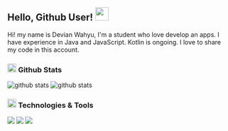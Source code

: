 ## **Hello, Github User!** <img src="https://raw.githubusercontent.com/MartinHeinz/MartinHeinz/master/wave.gif" width="30px">

Hi! my name is Devian Wahyu, I'm a student who love develop an apps. I have experience in Java and JavaScript. Kotlin is ongoing. I love to share my code in this account.

### <img src="https://www.flaticon.com/svg/vstatic/svg/784/784814.svg?token=exp=1611586962~hmac=dd1b820e73a1f8279019cd2289c774e2" width="20px"> **Github Stats**
![github stats](https://github-readme-stats.vercel.app/api/top-langs/?username=devianwahyu&hide=php,css,html&text_color=c9cacc&title_color=ffffff&icon_color=2bbc8a&bg_color=1d1f21)
![github stats](https://github-readme-stats.vercel.app/api?username=devianwahyu&show_icons=true&line_height=27&count_private=true&title_color=ffffff&text_color=c9cacc&icon_color=2bbc8a&bg_color=1d1f21)



### <img src="https://www.flaticon.com/svg/vstatic/svg/3014/3014275.svg?token=exp=1611587101~hmac=061d756341bf78d7d6583d376002b7ac" width="20px"> **Technologies & Tools**
![](https://img.shields.io/badge/Code-Kotlin-informational?style=flat&logo=kotlin&logoColor=white&color=2bbc8a)
![](https://img.shields.io/badge/Code-Java-informational?style=flat&logo=java&logoColor=white&color=2bbc8a)
![](https://img.shields.io/badge/Database-MySql-informational?style=flat&logo=mysql&logoColor=white&color=2bbc8a)
